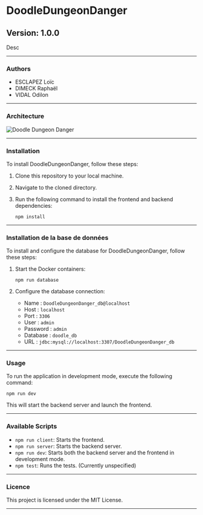 # DoodleDungeonDanger

## Version: 1.0.0

Desc

---

### Authors

- ESCLAPEZ Loïc
- DIMECK Raphaël
- VIDAL Odilon

---

### Architecture

![Doodle Dungeon Danger](docs/Doodle%20Dungeon%20Danger%20Architecture%20Diagram.svg)

---

### Installation

To install DoodleDungeonDanger, follow these steps:

1. Clone this repository to your local machine.
2. Navigate to the cloned directory.
3. Run the following command to install the frontend and backend dependencies:

    ```
    npm install
    ```

---

### Installation de la base de données

To install and configure the database for DoodleDungeonDanger, follow these steps:

1. Start the Docker containers:

    ```
    npm run database
    ```

2. Configure the database connection:
    - Name : `DoodleDungeonDanger_db@localhost`
    - Host : `localhost`
    - Port : `3306`
    - User : `admin`
    - Password : `admin`
    - Database : `doodle_db`
    - URL : `jdbc:mysql://localhost:3307/DoodleDungeonDanger_db`

---

### Usage
To run the application in development mode, execute the following command:

    npm run dev

This will start the backend server and launch the frontend.

---

### Available Scripts

- `npm run client`: Starts the frontend.
- `npm run server`: Starts the backend server.
- `npm run dev`:  Starts both the backend server and the frontend in development mode.
- `npm test`:  Runs the tests. (Currently unspecified)

---

### Licence

This project is licensed under the MIT License.

---

